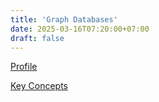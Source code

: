 ```yaml
---
title: 'Graph Databases'
date: 2025-03-16T07:20:00+07:00
draft: false
---
```


[Profile](./profile/)

[Key Concepts](./key-concepts/)
